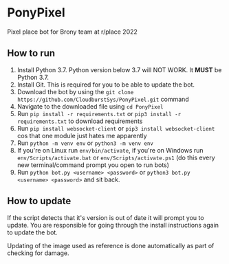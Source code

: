 # PonyPixel
Pixel place bot for Brony team at r/place 2022

## How to run
1. Install Python 3.7. Python version below 3.7 will NOT WORK. It **MUST** be Python 3.7.
2. Install Git. This is required for you to be able to update the bot.
3. Download the bot by using the `git clone https://github.com/CloudburstSys/PonyPixel.git` command
4. Navigate to the downloaded file using `cd PonyPixel`
5. Run `pip install -r requirements.txt` or `pip3 install -r requirements.txt` to download requirements
6. Run `pip install websocket-client` or `pip3 install websocket-client` cos that one module just hates me apparently
7. Run `python -m venv env` or `python3 -m venv env`
8. If you're on Linux run `env/bin/activate`, if you're on Windows run `env/Scripts/activate.bat` or `env/Scripts/activate.ps1` (do this every new terminal/command prompt you open to run bots)
7. Run `python bot.py <username> <password>` or `python3 bot.py <username> <password>` and sit back.

## How to update
If the script detects that it's version is out of date it will prompt you to update. You are responsible for going through the install instructions again to update the bot.

Updating of the image used as reference is done automatically as part of checking for damage.